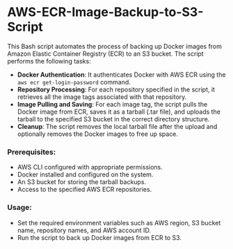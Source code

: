 
# AWS-ECR-Image-Backup-to-S3-Script

This Bash script automates the process of backing up Docker images from Amazon Elastic Container Registry (ECR) to an S3 bucket. The script performs the following tasks:

- **Docker Authentication**: It authenticates Docker with AWS ECR using the `aws ecr get-login-password` command.
- **Repository Processing**: For each repository specified in the script, it retrieves all the image tags associated with that repository.
- **Image Pulling and Saving**: For each image tag, the script pulls the Docker image from ECR, saves it as a tarball (.tar file), and uploads the tarball to the specified S3 bucket in the correct directory structure.
- **Cleanup**: The script removes the local tarball file after the upload and optionally removes the Docker images to free up space.

### Prerequisites:
- AWS CLI configured with appropriate permissions.
- Docker installed and configured on the system.
- An S3 bucket for storing the tarball backups.
- Access to the specified AWS ECR repositories.

### Usage:
- Set the required environment variables such as AWS region, S3 bucket name, repository names, and AWS account ID.
- Run the script to back up Docker images from ECR to S3.
